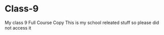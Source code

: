# Class-9
My class 9 Full Course Copy
 This is my school releated stuff so please did not access it
